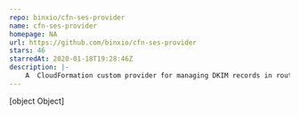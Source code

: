 ```yaml
---
repo: binxio/cfn-ses-provider
name: cfn-ses-provider
homepage: NA
url: https://github.com/binxio/cfn-ses-provider
stars: 46
starredAt: 2020-01-18T19:28:46Z
description: |-
    A  CloudFormation custom provider for managing DKIM records in route53
---
```


[object Object]
